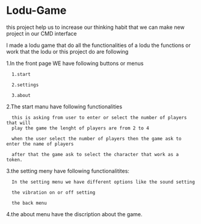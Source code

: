# Lodu-Game
this project help us to increase our thinking habit that we can make new project in our CMD interface

I made a lodu game that do all the functionalities of a lodu the functions or work that the lodu or this project do are following

1.In the front page WE have following buttons or menus

      1.start
      
      2.settings
      
      3.about
 
2.The start manu have following functionalities
 
      this is asking from user to enter or select the number of players that will
      play the game the lenght of players are from 2 to 4
      
      when the user select the number of players then the game ask to enter the name of players
      
      after that the game ask to select the character that work as a token.
      

3.the setting meny have following functionalitites:
      
      In the setting menu we have different options like the sound setting
      
      the vibration on or off setting
      
      the back menu
      
 4.the about menu have the discription about the game.
 
 
